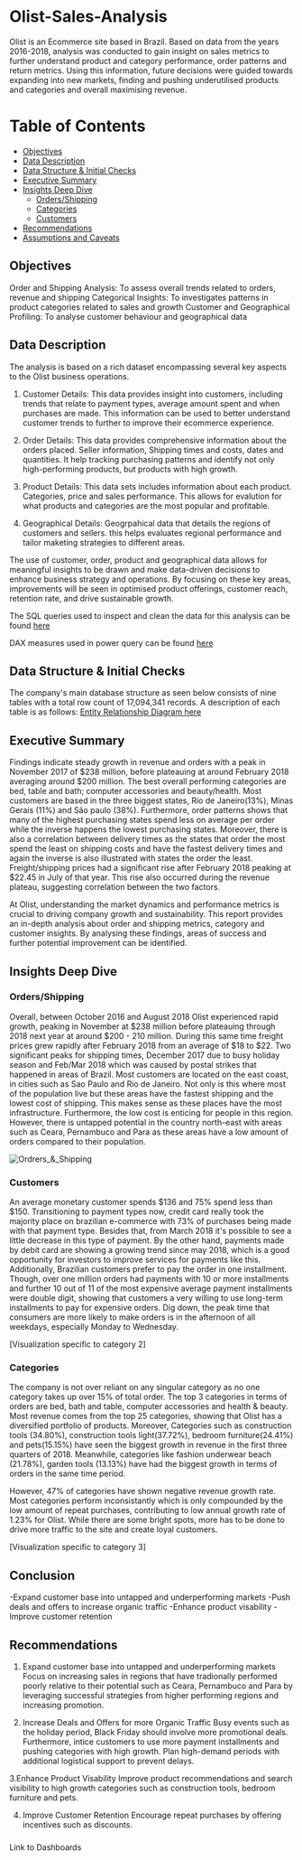 # Olist-Sales-Analysis

Olist is an Ecommerce site based in Brazil. Based on data from the years 2016-2018, analysis was conducted to gain insight on sales metrics to further understand product and category performance, order patterns and return metrics. Using this information, future decisions were guided towards expanding into new markets, finding and pushing underutilised products and categories and overall maximising revenue.  

# Table of Contents

- [Objectives](#Objectives)
- [Data Description](#Data_Description)
- [Data Structure & Initial Checks](#Data_Structure_&_Initial_Checks)
- [Executive Summary](#Executive_Summary)
- [Insights Deep Dive](#Insights_Deep_Dive)
  - [Orders/Shipping](#Orders/Shipping)
  - [Categories](#Categories)
  - [Customers](#Customers)
- [Recommendations](#Recommendations)
- [Assumptions and Caveats](#Assumptions_and_Caveats)

## Objectives
Order and Shipping Analysis: To assess overall trends related to orders, revenue and shipping
Categorical Insights: To investigates patterns in product categories related to sales and growth 
Customer and Geographical Profiling: To analyse customer behaviour and geographical data  

## Data Description
The analysis is based on a rich dataset encompassing several key aspects to the Olist business operations.
1. Customer Details: This data provides insight into customers, including trends that relate to payment types, average amount spent and when purchases are made. This information can be used to better understand customer trends to further to improve their ecommerce experience.
   
2. Order Details: This data provides comprehensive information about the orders placed. Seller information, Shipping times and costs, dates and quantities. It help tracking purchasing patterns and identify not only high-performing products, but products with high growth.
   
3. Product Details: This data sets includes information about each product. Categories, price and sales performance. This allows for evalution for what products and categories are the most popular and profitable.
   
4. Geographical Details: Geogrpahical data that details the regions of customers and sellers. this helps evaluates regional performance and tailor maketing strategies to different areas.
   
The use of customer, order, product and geographical data allows for meaningful insights to be drawn and make data-driven decisions to enhance business strategy and operations. By focusing on these key areas, improvements will be seen in optimised product offerings, customer reach, retention rate, and drive sustainable growth.

The SQL queries used to inspect and clean the data for this analysis can be found [here](assets/Queries/SQL/)

DAX measures used in power query can be found [here](assets/Queries/DAX/)

## Data Structure & Initial Checks
The company's main database structure as seen below consists of nine tables with a total row count of 17,094,341 records. A description of each table is as follows:
[Entity Relationship Diagram here](assets/ERD/)

## Executive Summary

Findings indicate steady growth in revenue and orders with a peak in November 2017 of $238 million, before plateauing at around February 2018 averaging around $200 million. The best overall performing categories are bed, table and bath; computer accessories and beauty/health. Most customers are based in the three biggest states, Rio de Janeiro(13%), Minas Gerais (11%) and São paulo (38%). Furthermore, order patterns shows that many of the highest purchasing states spend less on average per order while the inverse happens the lowest purchasing states. Moreover, there is also a correlation between delivery times as the states that order the most spend the least on shipping costs and have the fastest delivery times and again the inverse is also illustrated with states the order the least. Freight/shipping prices had a significant rise after February 2018 peaking at $22.45 in July of that year. This rise also occurred during the revenue plateau, suggesting correlation between the two factors. 

At Olist, understanding the market dynamics and performance metrics is crucial to driving company growth and sustainability. This report provides an in-depth analysis about order and shipping metrics, category and customer insights. By analysing these findings, areas of success and further potential improvement can be identified. 

## Insights Deep Dive

### Orders/Shipping
Overall, between October 2016 and August 2018 Olist experienced rapid growth, peaking in November at $238 million before plateauing through 2018 next year at around $200 - 210 million. During this same time freight prices grew rapidly after February 2018 from an average of $18 to $22. Two significant peaks for shipping times, December 2017 due to busy holiday season and Feb/Mar 2018 which was caused by postal strikes that happened in areas of Brazil. Most customers are located on the east coast, in cities such as Sao Paulo and Rio de Janeiro. Not only is this where most of the population live but these areas have the fastest shipping and the lowest cost of shipping. This makes sense as these places have the most infrastructure. Furthermore, the low cost is enticing for people in this region. However, there is untapped potential in the country north-east with areas such as Ceara, Pernambuco and Para as these areas have a low amount of orders compared to their population. 

![Ordrers_&_Shipping]()


### Customers
An average monetary customer spends $136 and 75% spend less than $150. Transitioning to payment types now, credit card really took the majority place on brazilian e-commerce with 73% of purchases being made with that payment type. Besides that, from March 2018 it's possible to see a little decrease in this type of payment. By the other hand, payments made by debit card are showing a growing trend since may 2018, which is a good opportunity for investors to improve services for payments like this. Additionally, Brazilian customers prefer to pay the order in one installment. Though, over one million orders had payments with 10 or more installments and further 10 out of 11 of the most expensive average payment installments were double digit, showing that customers a very willing to use long-term installments to pay for expensive orders. Dig down, the peak time that consumers are more likely to make orders is in the afternoon of all weekdays, especially Monday to Wednesday.

[Visualization specific to category 2]

### Categories
The company is not over reliant on any singular category as no one category takes up over 15% of total order. The top 3 categories in terms of orders are bed, bath and table, computer accessories and health & beauty. Most revenue comes from the top 25 categories, showing that Olist has a diversified portfolio of products. Moreover, Categories such as construction tools (34.80%), construction tools light(37.72%), bedroom furniture(24.41%) and pets(15.15%) have seen the biggest growth in revenue in the first three quarters of 2018. Meanwhile, categories like fashion underwear beach (21.78%), garden tools (13.13%) have had the biggest growth in terms of orders in the same time period. 

However, 47% of categories have shown negative revenue growth rate. Most categories perform inconsistantly which is only compounded by the low amount of repeat purchases, contributing to low annual growth rate of 1.23% for Olist. While there are some bright spots, more has to be done to drive more traffic to the site and create loyal customers. 

[Visualization specific to category 3]

## Conclusion
-Expand customer base into untapped and underperforming markets
-Push deals and offers to increase organic traffic
-Enhance product visability
-Improve customer retention


## Recommendations
1. Expand customer base into untapped and underperforming markets
Focus on increasing sales in regions that have tradionally performed poorly relative to their potential such as Ceara, Pernambuco and Para by leveraging successful strategies from higher performing regions and increasing promotion.

2. Increase Deals and Offers for more Organic Traffic
Busy events such as the holiday period, Black Friday should involve more promotional deals. Furthermore, intice customers to use more payment installments and pushing categories with high growth. Plan high-demand periods with additional logistical support to prevent delays.

3.Enhance Product Visability
Improve product recommendations and search visibility to high growth categories such as construction tools, bedroom furniture and pets.

4. Improve Customer Retention
Encourage repeat purchases by offering incentives such as discounts.

    
###
Link to Dashboards
